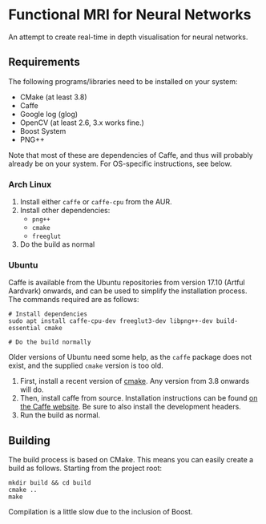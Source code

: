 # Functional MRI for Neural Networks

An attempt to create real-time in depth visualisation for neural
networks.

## Requirements

The following programs/libraries need to be installed on your system:

- CMake (at least 3.8)
- Caffe
- Google log (glog)
- OpenCV (at least 2.6, 3.x works fine.)
- Boost System
- PNG++

Note that most of these are dependencies of Caffe, and thus will
probably already be on your system. For OS-specific instructions, see
below.

### Arch Linux

1. Install either `caffe` or `caffe-cpu` from the AUR.
2. Install other dependencies:
    - `png++`
    - `cmake`
    - `freeglut`
3. Do the build as normal

### Ubuntu

Caffe is available from the Ubuntu repositories from version 17.10
(Artful Aardvark) onwards, and can be used to simplify the installation
process. The commands required are as follows:

    # Install dependencies
    sudo apt install caffe-cpu-dev freeglut3-dev libpng++-dev build-essential cmake

    # Do the build normally

Older versions of Ubuntu need some help, as the `caffe` package does not
exist, and the supplied `cmake` version is too old.

1. First, install a recent version of [cmake](https://cmake.org/). Any
   version from 3.8 onwards will do.
2. Then, install caffe from source. Installation instructions can be
   found [on the Caffe
   website](http://caffe.berkeleyvision.org/install_apt.html). Be sure
   to also install the development headers.
3. Run the build as normal.

## Building

The build process is based on CMake. This means you can easily create a
build as follows. Starting from the project root:

    mkdir build && cd build
    cmake ..
    make

Compilation is a little slow due to the inclusion of Boost.
